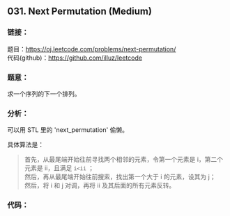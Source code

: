 ## 031. Next Permutation (Medium)  
  
### **链接**：  
题目：https://oj.leetcode.com/problems/next-permutation/  
代码(github)：https://github.com/illuz/leetcode  
  
### **题意**：  
求一个序列的下一个排列。  
  
### **分析**：  
  
可以用 STL 里的 'next_permutation' 偷懒。  
  
具体算法是：  
  
> 首先，从最尾端开始往前寻找两个相邻的元素，令第一个元素是 i，第二个元素是 ii，且满足 `i<ii` ；  
> 然后，再从最尾端开始往前搜索，找出第一个大于 i 的元素，设其为 j；  
> 然后，将 i 和 j 对调，再将 ii 及其后面的所有元素反转。  
  
### **代码**：  
